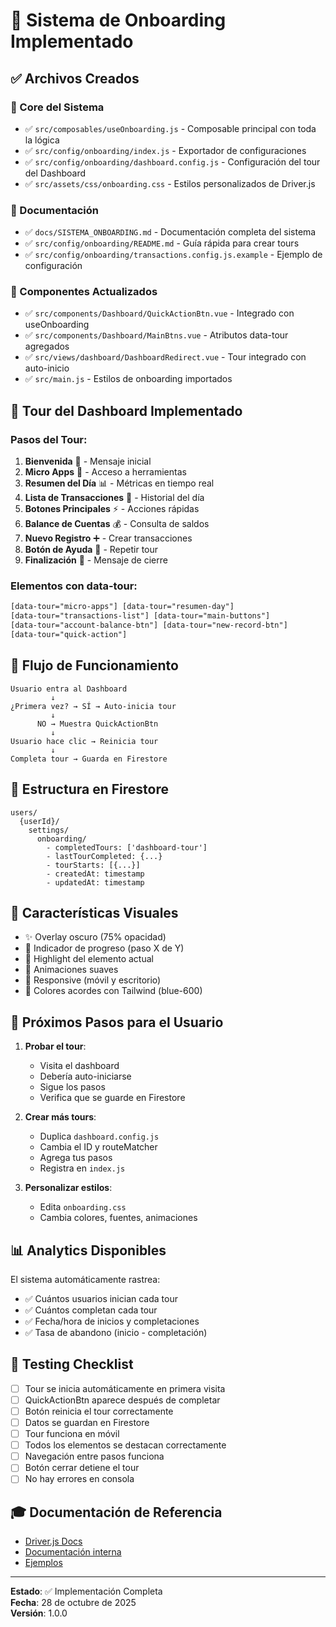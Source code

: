 # 🎉 Sistema de Onboarding Implementado

## ✅ Archivos Creados

### 📁 Core del Sistema

- ✅ `src/composables/useOnboarding.js` - Composable principal con toda la lógica
- ✅ `src/config/onboarding/index.js` - Exportador de configuraciones
- ✅ `src/config/onboarding/dashboard.config.js` - Configuración del tour del Dashboard
- ✅ `src/assets/css/onboarding.css` - Estilos personalizados de Driver.js

### 📝 Documentación

- ✅ `docs/SISTEMA_ONBOARDING.md` - Documentación completa del sistema
- ✅ `src/config/onboarding/README.md` - Guía rápida para crear tours
- ✅ `src/config/onboarding/transactions.config.js.example` - Ejemplo de configuración

### 🔧 Componentes Actualizados

- ✅ `src/components/Dashboard/QuickActionBtn.vue` - Integrado con useOnboarding
- ✅ `src/components/Dashboard/MainBtns.vue` - Atributos data-tour agregados
- ✅ `src/views/dashboard/DashboardRedirect.vue` - Tour integrado con auto-inicio
- ✅ `src/main.js` - Estilos de onboarding importados

## 🎯 Tour del Dashboard Implementado

### Pasos del Tour:

1. **Bienvenida** 🎉 - Mensaje inicial
2. **Micro Apps** 📱 - Acceso a herramientas
3. **Resumen del Día** 📊 - Métricas en tiempo real
4. **Lista de Transacciones** 📝 - Historial del día
5. **Botones Principales** ⚡ - Acciones rápidas
6. **Balance de Cuentas** 💰 - Consulta de saldos
7. **Nuevo Registro** ➕ - Crear transacciones
8. **Botón de Ayuda** 🚀 - Repetir tour
9. **Finalización** 🎊 - Mensaje de cierre

### Elementos con data-tour:

```html
[data-tour="micro-apps"] [data-tour="resumen-day"]
[data-tour="transactions-list"] [data-tour="main-buttons"]
[data-tour="account-balance-btn"] [data-tour="new-record-btn"]
[data-tour="quick-action"]
```

## 🔄 Flujo de Funcionamiento

```
Usuario entra al Dashboard
         ↓
¿Primera vez? → SÍ → Auto-inicia tour
         ↓
      NO → Muestra QuickActionBtn
         ↓
Usuario hace clic → Reinicia tour
         ↓
Completa tour → Guarda en Firestore
```

## 💾 Estructura en Firestore

```
users/
  {userId}/
    settings/
      onboarding/
        - completedTours: ['dashboard-tour']
        - lastTourCompleted: {...}
        - tourStarts: [{...}]
        - createdAt: timestamp
        - updatedAt: timestamp
```

## 🎨 Características Visuales

- ✨ Overlay oscuro (75% opacidad)
- 📍 Indicador de progreso (paso X de Y)
- 🎯 Highlight del elemento actual
- 💫 Animaciones suaves
- 📱 Responsive (móvil y escritorio)
- 🎨 Colores acordes con Tailwind (blue-600)

## 🚀 Próximos Pasos para el Usuario

1. **Probar el tour**:

   - Visita el dashboard
   - Debería auto-iniciarse
   - Sigue los pasos
   - Verifica que se guarde en Firestore

2. **Crear más tours**:

   - Duplica `dashboard.config.js`
   - Cambia el ID y routeMatcher
   - Agrega tus pasos
   - Registra en `index.js`

3. **Personalizar estilos**:
   - Edita `onboarding.css`
   - Cambia colores, fuentes, animaciones

## 📊 Analytics Disponibles

El sistema automáticamente rastrea:

- ✅ Cuántos usuarios inician cada tour
- ✅ Cuántos completan cada tour
- ✅ Fecha/hora de inicios y completaciones
- ✅ Tasa de abandono (inicio - completación)

## 🐛 Testing Checklist

- [ ] Tour se inicia automáticamente en primera visita
- [ ] QuickActionBtn aparece después de completar
- [ ] Botón reinicia el tour correctamente
- [ ] Datos se guardan en Firestore
- [ ] Tour funciona en móvil
- [ ] Todos los elementos se destacan correctamente
- [ ] Navegación entre pasos funciona
- [ ] Botón cerrar detiene el tour
- [ ] No hay errores en consola

## 🎓 Documentación de Referencia

- [Driver.js Docs](https://driverjs.com/)
- [Documentación interna](../../../docs/SISTEMA_ONBOARDING.md)
- [Ejemplos](./transactions.config.js.example)

---

**Estado**: ✅ Implementación Completa  
**Fecha**: 28 de octubre de 2025  
**Versión**: 1.0.0
